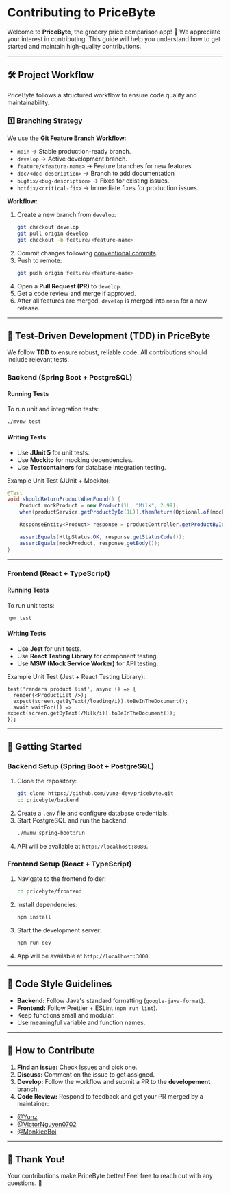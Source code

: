 # Contributing to PriceByte

Welcome to **PriceByte**, the grocery price comparison app! 🎉 We appreciate your interest in contributing. This guide will help you understand how to get started and maintain high-quality contributions.

---

## 🛠 Project Workflow

PriceByte follows a structured workflow to ensure code quality and maintainability.

### 1️⃣ **Branching Strategy**

We use the **Git Feature Branch Workflow**:

- `main` → Stable production-ready branch.
- `develop` → Active development branch.
- `feature/<feature-name>` → Feature branches for new features.
- `doc/<doc-description>` → Branch to add documentation
- `bugfix/<bug-description>` → Fixes for existing issues.
- `hotfix/<critical-fix>` → Immediate fixes for production issues.

**Workflow:**

1. Create a new branch from `develop`:
   ```sh
   git checkout develop
   git pull origin develop
   git checkout -b feature/<feature-name>
   ```
2. Commit changes following [conventional commits](https://www.conventionalcommits.org/).
3. Push to remote:
   ```sh
   git push origin feature/<feature-name>
   ```
4. Open a **Pull Request (PR)** to `develop`.
5. Get a code review and merge if approved.
6. After all features are merged, `develop` is merged into `main` for a new release.

---

## 🧪 Test-Driven Development (TDD) in PriceByte

We follow **TDD** to ensure robust, reliable code. All contributions should include relevant tests.

### **Backend (Spring Boot + PostgreSQL)**

#### Running Tests

To run unit and integration tests:

```sh
./mvnw test
```

#### Writing Tests

- Use **JUnit 5** for unit tests.
- Use **Mockito** for mocking dependencies.
- Use **Testcontainers** for database integration testing.

Example Unit Test (JUnit + Mockito):

```java
@Test
void shouldReturnProductWhenFound() {
    Product mockProduct = new Product(1L, "Milk", 2.99);
    when(productService.getProductById(1L)).thenReturn(Optional.of(mockProduct));

    ResponseEntity<Product> response = productController.getProductById(1L);

    assertEquals(HttpStatus.OK, response.getStatusCode());
    assertEquals(mockProduct, response.getBody());
}
```

---

### **Frontend (React + TypeScript)**

#### Running Tests

To run unit tests:

```sh
npm test
```

#### Writing Tests

- Use **Jest** for unit tests.
- Use **React Testing Library** for component testing.
- Use **MSW (Mock Service Worker)** for API testing.

Example Unit Test (Jest + React Testing Library):

```tsx
test('renders product list', async () => {
  render(<ProductList />);
  expect(screen.getByText(/loading/i)).toBeInTheDocument();
  await waitFor(() => expect(screen.getByText(/Milk/i)).toBeInTheDocument());
});
```

---

## 🚀 Getting Started

### **Backend Setup (Spring Boot + PostgreSQL)**

1. Clone the repository:
   ```sh
   git clone https://github.com/yunz-dev/pricebyte.git
   cd pricebyte/backend
   ```
2. Create a `.env` file and configure database credentials.
3. Start PostgreSQL and run the backend:
   ```sh
   ./mvnw spring-boot:run
   ```
4. API will be available at `http://localhost:8080`.

### **Frontend Setup (React + TypeScript)**

1. Navigate to the frontend folder:
   ```sh
   cd pricebyte/frontend
   ```
2. Install dependencies:
   ```sh
   npm install
   ```
3. Start the development server:
   ```sh
   npm run dev
   ```
4. App will be available at `http://localhost:3000`.

---

## 📝 Code Style Guidelines

- **Backend:** Follow Java's standard formatting (`google-java-format`).
- **Frontend:** Follow Prettier + ESLint (`npm run lint`).
- Keep functions small and modular.
- Use meaningful variable and function names.

---

## 🎯 How to Contribute

1. **Find an issue:** Check [Issues](https://github.com/your-repo/pricebyte/issues) and pick one.
2. **Discuss:** Comment on the issue to get assigned.
3. **Develop:** Follow the workflow and submit a PR to the **developement** branch.
4. **Code Review:** Respond to feedback and get your PR merged by a maintainer:
- [@Yunz](https://github.com/yunz-dev)
- [@VictorNguyen0702](https://github.com/VictorNguyen0702)
- [@MonkieeBoi](https://github.com/MonkieeBoi)

---

## 🎉 Thank You!

Your contributions make PriceByte better! Feel free to reach out with any questions. 🚀
